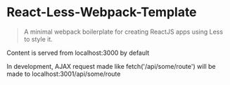 # React-Less-Webpack-Template

> A minimal webpack boilerplate for creating ReactJS apps using Less to style it.

Content is served from localhost:3000 by default

In development, AJAX request made like fetch('/api/some/route')
will be made to localhost:3001/api/some/route